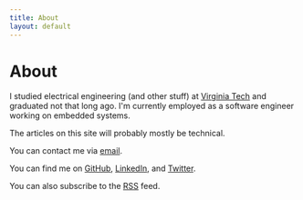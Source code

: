 ```yaml
---
title: About
layout: default
---
```


# About

I studied electrical engineering (and other stuff) at [Virginia Tech](http://vt.edu) and graduated not that long ago.
I'm currently employed as a software engineer working on embedded systems.

The articles on this site will probably mostly be technical.

You can contact me via [email](mailto:alxlit@alxlit.name).

You can find me on
[GitHub](http://github.com/alxlit),
[LinkedIn](http://linkedin.com/in/alxlit), and 
[Twitter](http://twitter.com/alxlit).

You can also subscribe to the [RSS](/feed.xml) feed.
 
